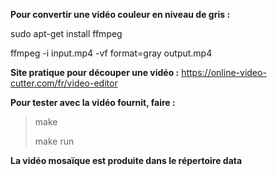 **Pour convertir une vidéo couleur en niveau de gris :**

sudo apt-get install ffmpeg  

ffmpeg -i input.mp4 -vf format=gray output.mp4  

**Site pratique pour découper une vidéo :**
https://online-video-cutter.com/fr/video-editor


**Pour tester avec la vidéo fournit, faire :**
> make
> 
> make run

**La vidéo mosaïque est produite dans le répertoire data**
